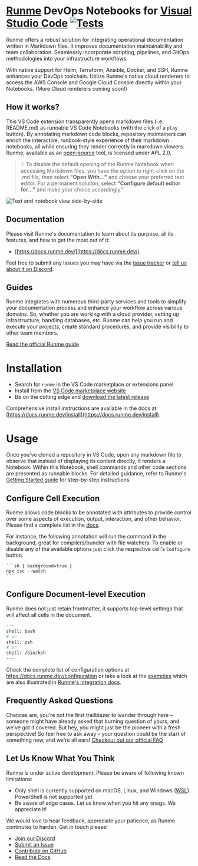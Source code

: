 # [Runme](http://runme.dev) DevOps Notebooks for [Visual Studio Code](https://code.visualstudio.com/) [![Tests](https://github.com/stateful/vscode-runme/actions/workflows/test.yml/badge.svg)](https://github.com/stateful/vscode-runme/actions/workflows/test.yml)

Runme offers a robust solution for integrating operational documentation written in Markdown files.
It improves documentation maintainability and team collaboration. Seamlessly incorporate scripting, pipelines, and GitOps methodologies into your infrastructure workflows.

With native support for Helm, Terraform, Ansible, Docker, and SSH, Runme enhances your DevOps toolchain. Utilize Runme's native cloud renderers to access the AWS Console and Google Cloud Console directly within your Notebooks. (More Cloud renderers coming soon!)

## How it works?

This VS Code extension transparently opens markdown files (i.e. README.md) as runnable VS Code Notebooks (with the click of a `play` button).
By annotating markdown code blocks, repository maintainers can enrich the interactive, runbook-style experience of their markdown notebooks, all while ensuring they render correctly in markdown viewers. Runme, available as an [open-source](https://docs.runme.dev/open-source) tool, is licensed under APL 2.0.

> 💡 To disable the default opening of the Runme Notebook when accessing Markdown files, you have the option to right-click on the .md file, then select **"Open With..."** and choose your preferred text editor. For a permanent solution, select **"Configure default editor for..."** and make your choice accordingly.".

![Text and notebook view side-by-side](https://runme.dev/img/intro.gif)

## Documentation

Please visit Runme's documentation to learn about its purpose, all its features, and how to get the most out of it:

- [https://docs.runme.dev/](https://docs.runme.dev/)

Feel free to submit any issues you may have via the
[issue tracker](https://github.com/stateful/vscode-runme/issues) or [tell us about it on Discord](https://discord.gg/runme).

## Guides

Runme integrates with numerous third-party services and tools to simplify your documentation process and enhance your workflow across various domains. So, whether you are working with a cloud provider, setting up infrastructure, handling databases, etc. Runme can help you run and execute your projects, create standard procedures, and provide visibility to other team members.

[Read the official Runme guide](https://docs.runme.dev/guide/)

# Installation

- Search for `runme` in the VS Code marketplace or extensions panel
- Install from the [VS Code marketplace website](https://marketplace.visualstudio.com/items?itemName=stateful.runme)
- Be on the cutting edge and [download the latest release](https://github.com/stateful/vscode-runme/releases)

Comprehensive install instructions are available in the docs at [https://docs.runme.dev/install](https://docs.runme.dev/install).

# Usage

Once you've cloned a repository in VS Code, open any markdown file to observe that instead of displaying its content directly, it renders a Notebook. Within this Notebook, shell commands and other code sections are presented as runnable blocks. For detailed guidance, refer to Runme's [Getting Started guide](https://docs.runme.dev/getting-started) for step-by-step instructions.

## Configure Cell Execution

Runme allows code blocks to be annotated with attributes to provide control over some aspects of execution, output, interaction, and other behavior. Please find a complete list in the [docs](https://docs.runme.dev/configuration#cell-level-options).

For instance, the following annotation will run the command in the background, great for compilers/bundler with file watchers. To enable or disable any of the available options just click the respective cell's `Configure` button.

    ```sh { background=true }
    npx tsc --watch
    ```

## Configure Document-level Execution

Runme does not just retain frontmatter, it supports top-level settings that will affect all cells in the document.

```sh {"id":"01HF7B0KK8DED9E3ZYTXMMAQFJ"}
---
shell: bash
# or
shell: zsh
# or
shell: /bin/ksh
---
```

Check the complete list of configuration options at https://docs.runme.dev/configuration or take a look at the [examples](https://github.com/stateful/vscode-runme/tree/main/examples) which are also illustrated in [Runme's integration docs](https://docs.runme.dev/integrations).

## Frequently Asked Questions

Chances are, you're not the first trailblazer to wander through here – someone might have already asked that burning question of yours, and we've got it covered. But hey, you might just be the pioneer with a fresh perspective! So feel free to ask away – your question could be the start of something new, and we're all ears! [Checkout out our official FAQ](https://docs.runme.dev/faq)

## Let Us Know What You Think

Runme is under active development. Please be aware of following known limitations:

- Only shell is currently supported on macOS, Linux, and Windows ([WSL](https://code.visualstudio.com/docs/remote/wsl)). PowerShell is not supported yet
- Be aware of edge cases. Let us know when you hit any snags. We appreciate it!

We would love to hear feedback, appreciate your patience, as Runme continutes to harden. Get in touch please!

- [Join our Discord](https://discord.gg/runme)
- [Submit an Issue](https://github.com/stateful/runme/issues)
- [Contribute on GitHub](https://github.com/stateful/vscode-runme/blob/main/CONTRIBUTING.md)
- [Read the Docs](https://docs.runme.dev/)
